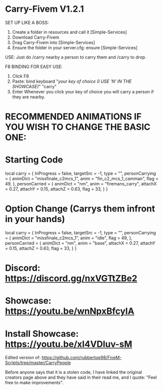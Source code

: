 # Carry-Fivem V1.2.1

SET UP LIKE A BOSS:
1. Create a folder in resources and call it [Simple-Services]
2. Download Carry-Fivem
3. Drag Carry-Fivem into [Simple-Services]
4. Ensure the folder in your server.cfg: ensure [Simple-Services]


USE:
Just do /carry nearby a person to carry them and /carry to drop.

F8 BINDING FOR EASY USE:
1. Click F8
2. Paste: bind keyboard "_your key of choice (I USE 'N' IN THE SHOWCASE)_" "carry"
3. Enter
Whenever you click your key of choice you will carry a person if they are nearby.

# RECOMMENDED ANIMATIONS IF YOU WISH TO CHANGE THE BASIC ONE:
# Starting Code
                      
local carry = {
	InProgress = false,
	targetSrc = -1,
	type = "",
	personCarrying = {
		animDict = "missfinale_c2mcs_1",
		anim = "fin_c2_mcs_1_camman",
		flag = 49,
	},
	personCarried = {
		animDict = "nm",
		anim = "firemans_carry",
		attachX = 0.27,
		attachY = 0.15,
		attachZ = 0.63,
		flag = 33,
	}
} 

# Option Change (Carrys them infront in your hands)

local carry = {
	InProgress = false,
	targetSrc = -1,
	type = "",
	personCarrying = {
		animDict = "missfinale_c2mcs_1",
		anim = "idle",
		flag = 49,
	},
	personCarried = {
		animDict = "nm",
		anim = "base",
		attachX = 0.27,
		attachY = 0.15,
		attachZ = 0.63,
		flag = 33,
	}
} 

# Discord: https://discord.gg/nxVGTtZBe2
# Showcase: https://youtu.be/wnNpxBfcyIA
# Install Showcase: https://youtu.be/xI4VDluv-sM

Edited version of: https://github.com/rubbertoe98/FiveM-Scripts/tree/master/CarryPeople

Before anyone says that it is a stolen code, I have linked the original creators page above and they have said in their read me, and I quote: "Feel free to make improvements". 
